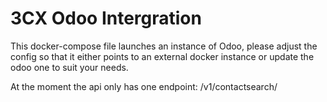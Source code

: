 # 3CX Odoo Intergration

This docker-compose file launches an instance of Odoo, please adjust the config so that it either points to an external docker instance or update the odoo one to suit your needs.


At the moment the api only has one endpoint: /v1/contactsearch/<phone-number>
